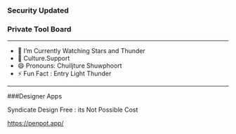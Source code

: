 

### Security Updated 

### Private Tool Board


---------------

- 🔭 I’m Currently Watching Stars and Thunder 
- 🤔 Culture.Support
- 😄 Pronouns: Chuiljture Shuwphoort
- ⚡ Fun Fact : Entry Light Thunder

------------


###Designer Apps 

Syndicate Design Free : its Not Possible Cost

https://penpot.app/

